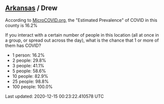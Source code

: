 
## [Arkansas](/united-states/arkansas) / Drew

According to [MicroCOVID.org](http://microcovid.org),
the "Estimated Prevalence" of COVID in this county is 16.2%

If you interact with a certain number of people in this location
(all at once in a group, or spread out across the day), what is the chance that
1 or more of them has COVID?

- 1 person: 16.2%
- 2 people: 29.8%
- 3 people: 41.1%
- 5 people: 58.6%
- 10 people: 82.9%
- 25 people: 98.8%
- 100 people: 100.0%

Last updated: 2020-12-15 00:23:22.410578 UTC
